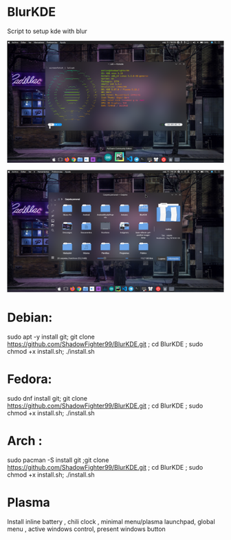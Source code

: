 # BlurKDE
Script to setup kde with blur

![](Images/Captura_de_pantalla_11-03_1609.png)

![](Images/Captura_de_pantalla_11-03_1624.png)

# Debian:
sudo apt -y install git; git clone https://github.com/ShadowFighter99/BlurKDE.git ; cd BlurKDE ; sudo chmod +x install.sh; ./install.sh
# Fedora:
sudo dnf install git; git clone https://github.com/ShadowFighter99/BlurKDE.git ; cd BlurKDE ; sudo chmod +x install.sh; ./install.sh
# Arch : 
sudo pacman -S install git ;git clone https://github.com/ShadowFighter99/BlurKDE.git ; cd BlurKDE ; sudo chmod +x install.sh; ./install.sh
# #########################################################################################################################
# Plasma
Install inline battery , chili clock , minimal menu/plasma launchpad, global menu , active windows control, present windows button 
